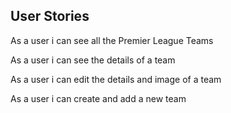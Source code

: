 ## User Stories

As a user i can see all the Premier League Teams

As a user i can see the details of a team

As a user i can edit the details and image of a team

As a user i can create and add a new team


